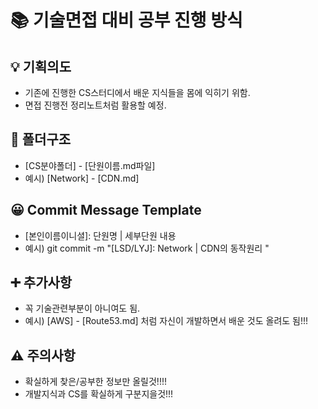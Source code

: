 # 📚 기술면접 대비 공부 진행 방식

## 💡 기획의도
- 기존에 진행한 CS스터디에서 배운 지식들을 몸에 익히기 위함.
- 면접 진행전 정리노트처럼 활용할 예정.

## 📂 폴더구조
- [CS분야폴더] - [단원이름.md파일]
- 예시) [Network] - [CDN.md]

## 😀 Commit Message Template
- [본인이름이니셜]: 단원명 | 세부단원 내용
- 예시) git commit -m "[LSD/LYJ]: Network | CDN의 동작원리 "

## ➕ 추가사항
- 꼭 기술관련부분이 아니여도 됨.
- 예시) [AWS] - [Route53.md] 처럼 자신이 개발하면서 배운 것도 올려도 됨!!!

## ⚠️ 주의사항
- 확실하게 찾은/공부한 정보만 올릴것!!!!
- 개발지식과 CS를 확실하게 구분지을것!!!

